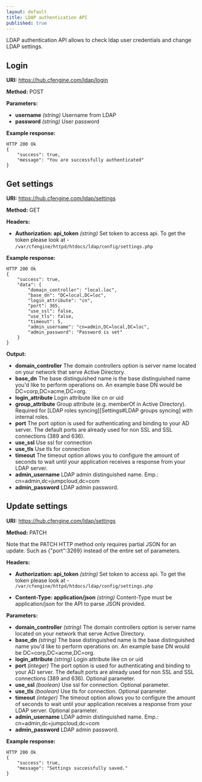 ```yaml
---
layout: default
title: LDAP authentication API
published: true
---
```


LDAP authentication API allows to check ldap user credentials and change LDAP settings.

## Login

**URI:** https://hub.cfengine.com/ldap/login

**Method:** POST

**Parameters:**

* **username** *(string)*
    Username from LDAP
* **password** *(string)*
    User password

**Example response:**

```
HTTP 200 Ok
{
    "success": true,
    "message": "You are successfully authenticated"
}
```

## Get settings

**URI:** https://hub.cfengine.com/ldap/settings

**Method:** GET

**Headers:**

* **Authorization: api_token** *(string)*
    Set token to access api. To get the token please look at - ```/var/cfengine/httpd/htdocs/ldap/config/settings.php```

**Example response:**

```
HTTP 200 Ok
{
    "success": true,
    "data": {
        "domain_controller": "local.loc",
        "base_dn": "DC=local,DC=loc",
        "login_attribute": "cn",
        "port": 365,
        "use_ssl": false,
        "use_tls": false,
        "timeout": 5,
        "admin_username": "cn=admin,DC=local,DC=loc",
        "admin_password": "Password is set"
    }
}
```

**Output:**

* **domain_controller**
    The domain controllers option is   server name located on your network that serve Active Directory.
* **base_dn**
    The base distinguished name is the base distinguished name you'd like to perform operations on. An example base DN would be DC=corp,DC=acme,DC=org.
* **login_attribute**
    Login attribute like cn or uid
* **group_attribute**
    Group attribute (e.g. memberOf in Active Directory). Required for [LDAP roles syncing][Settings#LDAP groups syncing] with internal roles.
* **port**
    The port option is used for authenticating and binding to your AD server. The default ports are already used for non SSL and SSL connections (389 and 636).
* **use_ssl**
    Use ssl for connection
* **use_tls**
    Use tls for connection
* **timeout**
    The timeout option allows you to configure the amount of seconds to wait until your application receives a response from your LDAP server.
* **admin_username**
    LDAP admin distinguished name. Emp.: cn=admin,dc=jumpcloud,dc=com
* **admin_password**
    LDAP admin password.

## Update settings

**URI:** https://hub.cfengine.com/ldap/settings

**Method:** PATCH

Note that the PATCH HTTP method only requires partial JSON for an update. Such as {"port":3269} instead of the entire set of parameters.

**Headers:**

* **Authorization: api_token** *(string)*
    Set token to access api. To get the token please look at - ```/var/cfengine/httpd/htdocs/ldap/config/settings.php```

* **Content-Type: application/json** *(string)*
    Content-Type must be application/json for the API to parse JSON provided.

**Parameters:**

* **domain_controller** *(string)*
    The domain controllers option is   server name located on your network that serve Active Directory.
* **base_dn** *(string)*
    The base distinguished name is the base distinguished name you'd like to perform operations on. An example base DN would be DC=corp,DC=acme,DC=org.
* **login_attribute**  *(string)*
    Login attribute like cn or uid
* **port** *(integer)*
    The port option is used for authenticating and binding to your AD server. The default ports are already used for non SSL and SSL connections (389 and 636).  Optional parameter.
* **use_ssl** *(boolean)*
    Use ssl for connection.  Optional parameter.
* **use_tls** *(boolean)*
    Use tls for connection.  Optional parameter.
* **timeout** *(integer)*
    The timeout option allows you to configure the amount of seconds to wait until your application receives a response from your LDAP server.  Optional parameter.
* **admin_username**
        LDAP admin distinguished name. Emp.: cn=admin,dc=jumpcloud,dc=com
* **admin_password**
        LDAP admin password.

**Example response:**

```
HTTP 200 Ok
{
    "success": true,
    "message": "Settings successfully saved."
}
```

